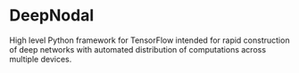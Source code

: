 # DeepNodal
High level Python framework for TensorFlow intended for rapid construction of deep networks with automated distribution
of computations across multiple devices.
